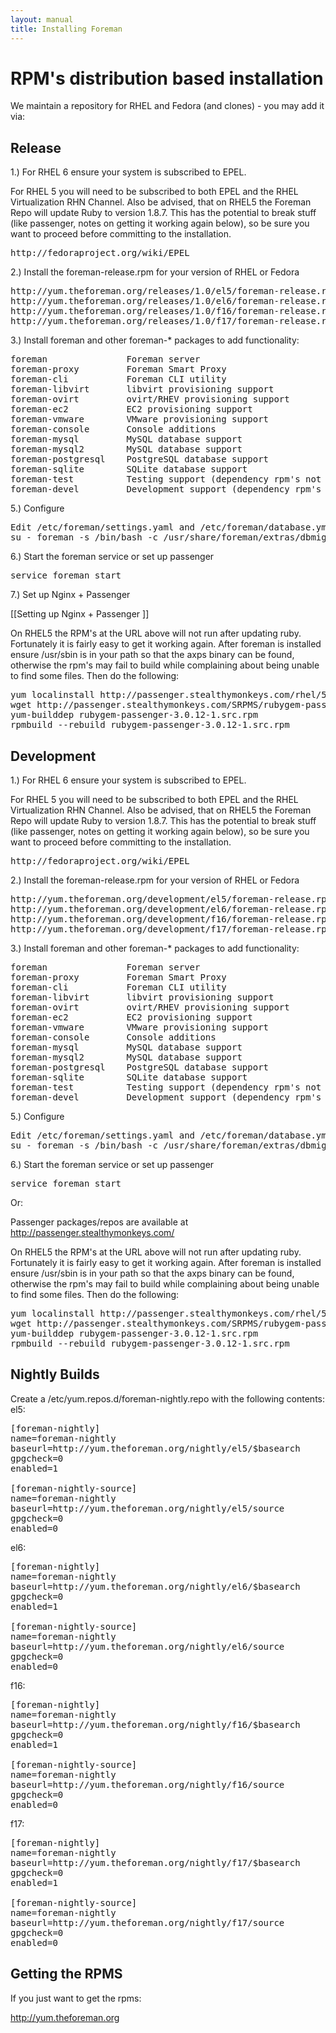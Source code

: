 ```yaml
---
layout: manual
title: Installing Foreman
---
```


# RPM's distribution based installation

We maintain a repository for RHEL and Fedora (and clones) - you may add it via:

## Release

1.) For RHEL 6 ensure your system is subscribed to EPEL. 

For RHEL 5 you will need to be subscribed to both EPEL and the RHEL Virtualization RHN Channel.
Also be advised, that on RHEL5 the Foreman Repo will update Ruby to version 1.8.7. This has 
the potential to break stuff (like passenger, notes on getting it working again below), 
so be sure you want to proceed before committing to the installation.

<pre>
http://fedoraproject.org/wiki/EPEL
</pre>

2.) Install the foreman-release.rpm for your version of RHEL or Fedora
<pre>
http://yum.theforeman.org/releases/1.0/el5/foreman-release.rpm
http://yum.theforeman.org/releases/1.0/el6/foreman-release.rpm
http://yum.theforeman.org/releases/1.0/f16/foreman-release.rpm
http://yum.theforeman.org/releases/1.0/f17/foreman-release.rpm
</pre>

3.) Install foreman and other foreman-* packages to add functionality:
<pre>
foreman               Foreman server
foreman-proxy         Foreman Smart Proxy
foreman-cli           Foreman CLI utility
foreman-libvirt       libvirt provisioning support
foreman-ovirt         ovirt/RHEV provisioning support
foreman-ec2           EC2 provisioning support
foreman-vmware        VMware provisioning support
foreman-console       Console additions
foreman-mysql         MySQL database support
foreman-mysql2        MySQL database support
foreman-postgresql    PostgreSQL database support
foreman-sqlite        SQLite database support
foreman-test          Testing support (dependency rpm's not built yet)
foreman-devel         Development support (dependency rpm's not built yet)
</pre>

5.) Configure
<pre>
Edit /etc/foreman/settings.yaml and /etc/foreman/database.yml
su - foreman -s /bin/bash -c /usr/share/foreman/extras/dbmigrate
</pre>

6.) Start the foreman service or set up passenger
<pre>
service foreman start
</pre>

7.) Set up Nginx + Passenger

[[Setting up Nginx + Passenger ]]

On RHEL5 the RPM's at the URL above will not run after updating ruby. Fortunately it is fairly easy to get it working again. 
After foreman is installed ensure /usr/sbin is in your path so that the axps binary can be found, otherwise the rpm's may 
fail to build while complaining about being unable to find some files. Then do the following:
<pre>
yum localinstall http://passenger.stealthymonkeys.com/rhel/5/x86_64/rubygem-daemon_controller-0.2.5-1.noarch.rpm
wget http://passenger.stealthymonkeys.com/SRPMS/rubygem-passenger-3.0.12-1.src.rpm 
yum-builddep rubygem-passenger-3.0.12-1.src.rpm 
rpmbuild --rebuild rubygem-passenger-3.0.12-1.src.rpm
</pre>

## Development

1.) For RHEL 6 ensure your system is subscribed to EPEL. 

For RHEL 5 you will need to be subscribed to both EPEL and the RHEL Virtualization RHN Channel.
Also be advised, that on RHEL5 the Foreman Repo will update Ruby to version 1.8.7. This has 
the potential to break stuff (like passenger, notes on getting it working again below), 
so be sure you want to proceed before committing to the installation.

<pre>
http://fedoraproject.org/wiki/EPEL
</pre>

2.) Install the foreman-release.rpm for your version of RHEL or Fedora
<pre>
http://yum.theforeman.org/development/el5/foreman-release.rpm
http://yum.theforeman.org/development/el6/foreman-release.rpm
http://yum.theforeman.org/development/f16/foreman-release.rpm
http://yum.theforeman.org/development/f17/foreman-release.rpm
</pre>

3.) Install foreman and other foreman-* packages to add functionality:
<pre>
foreman               Foreman server
foreman-proxy         Foreman Smart Proxy
foreman-cli           Foreman CLI utility
foreman-libvirt       libvirt provisioning support
foreman-ovirt         ovirt/RHEV provisioning support
foreman-ec2           EC2 provisioning support
foreman-vmware        VMware provisioning support
foreman-console       Console additions
foreman-mysql         MySQL database support
foreman-mysql2        MySQL database support
foreman-postgresql    PostgreSQL database support
foreman-sqlite        SQLite database support
foreman-test          Testing support (dependency rpm's not built yet)
foreman-devel         Development support (dependency rpm's not built yet)
</pre>

5.) Configure
<pre>
Edit /etc/foreman/settings.yaml and /etc/foreman/database.yml
su - foreman -s /bin/bash -c /usr/share/foreman/extras/dbmigrate
</pre>

6.) Start the foreman service or set up passenger
<pre>
service foreman start
</pre>
Or:

Passenger packages/repos are available at http://passenger.stealthymonkeys.com/

On RHEL5 the RPM's at the URL above will not run after updating ruby. Fortunately it is fairly easy to get it working again. 
After foreman is installed ensure /usr/sbin is in your path so that the axps binary can be found, otherwise the rpm's may 
fail to build while complaining about being unable to find some files. Then do the following:
<pre>
yum localinstall http://passenger.stealthymonkeys.com/rhel/5/x86_64/rubygem-daemon_controller-0.2.5-1.noarch.rpm
wget http://passenger.stealthymonkeys.com/SRPMS/rubygem-passenger-3.0.12-1.src.rpm 
yum-builddep rubygem-passenger-3.0.12-1.src.rpm 
rpmbuild --rebuild rubygem-passenger-3.0.12-1.src.rpm
</pre>

## Nightly Builds

Create a /etc/yum.repos.d/foreman-nightly.repo with the following contents:
el5:
<pre>
[foreman-nightly]
name=foreman-nightly
baseurl=http://yum.theforeman.org/nightly/el5/$basearch
gpgcheck=0
enabled=1

[foreman-nightly-source]
name=foreman-nightly
baseurl=http://yum.theforeman.org/nightly/el5/source
gpgcheck=0
enabled=0
</pre>

el6:
<pre>
[foreman-nightly]
name=foreman-nightly
baseurl=http://yum.theforeman.org/nightly/el6/$basearch
gpgcheck=0
enabled=1

[foreman-nightly-source]
name=foreman-nightly
baseurl=http://yum.theforeman.org/nightly/el6/source
gpgcheck=0
enabled=0
</pre>

f16:
<pre>
[foreman-nightly]
name=foreman-nightly
baseurl=http://yum.theforeman.org/nightly/f16/$basearch
gpgcheck=0
enabled=1

[foreman-nightly-source]
name=foreman-nightly
baseurl=http://yum.theforeman.org/nightly/f16/source
gpgcheck=0
enabled=0
</pre>

f17:
<pre>
[foreman-nightly]
name=foreman-nightly
baseurl=http://yum.theforeman.org/nightly/f17/$basearch
gpgcheck=0
enabled=1

[foreman-nightly-source]
name=foreman-nightly
baseurl=http://yum.theforeman.org/nightly/f17/source
gpgcheck=0
enabled=0
</pre>

## Getting the RPMS

If you just want to get the rpms:

http://yum.theforeman.org
